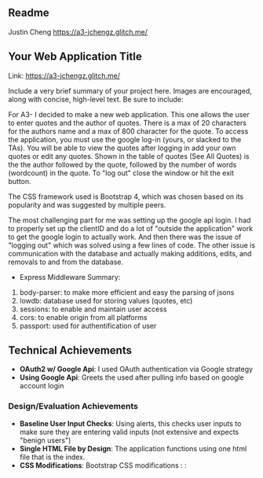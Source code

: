 Readme
---
Justin Cheng
https://a3-jchengz.glitch.me/

## Your Web Application Title

Link: https://a3-jchengz.glitch.me/

Include a very brief summary of your project here. Images are encouraged, along with concise, high-level text. Be sure to include:

For A3- I decided to make a new web application. This one allows the user to enter quotes and the author of quotes. There is a max of 20 characters for the authors name and
a max of 800 character for the quote. To access the application, you must use the google log-in (yours, or slacked to the TAs). You will be able to view the quotes after logging in 
add your own quotes or edit any quotes. Shown in the table of quotes (See All Quotes) is the the author followed by the quote, followed by the number of words (wordcount) in the
quote. To "log out" close the window or hit the exit button.

The CSS framework used is Bootstrap 4, which was chosen based on its popularity and was suggested by multiple peers.

The most challenging part for me was setting up the google api login. I had to properly set up the clientID and do a lot of "outside the application" work to get the google
login to actually work. And then there was the issue of "logging out" which was solved using a few lines of code. The other issue is communication with the database and actually
making additions, edits, and removals to and from the database. 

- Express Middleware Summary:

1. body-parser: to make more efficient and easy the parsing of jsons
2. lowdb: database used for storing values (quotes, etc)
3. sessions: to enable and maintain user access
4. cors: to enable origin from all platforms
5. passport: used for authentification of user

## Technical Achievements
- **OAuth2 w/ Google Api**: I used OAuth authentication via Google strategy
- **Using Google Api**: Greets the used after pulling info based on google account login

### Design/Evaluation Achievements
- **Baseline User Input Checks**: Using alerts, this checks user inputs to make sure they are entering valid inputs (not extensive and expects "benign users") 
- **Single HTML File by Design**: The application functions using one html file that is the index.
- **CSS Modifications**: Bootstrap CSS modifications
: 
: 